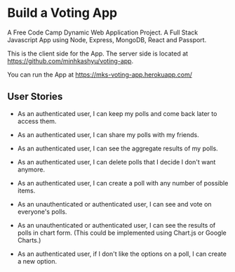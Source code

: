 # Build a Voting App

A Free Code Camp Dynamic Web Application Project. A Full Stack Javascript App using Node, Express, MongoDB, React and Passport.

This is the client side for the App. The server side is located at https://github.com/minhkashyu/voting-app.

You can run the App at https://mks-voting-app.herokuapp.com/

## User Stories

* As an authenticated user, I can keep my polls and come back later to access them.

* As an authenticated user, I can share my polls with my friends.

* As an authenticated user, I can see the aggregate results of my polls.

* As an authenticated user, I can delete polls that I decide I don't want anymore.

* As an authenticated user, I can create a poll with any number of possible items.

* As an unauthenticated or authenticated user, I can see and vote on everyone's polls.

* As an unauthenticated or authenticated user, I can see the results of polls in chart form. (This could be implemented using Chart.js or Google Charts.)

* As an authenticated user, if I don't like the options on a poll, I can create a new option.